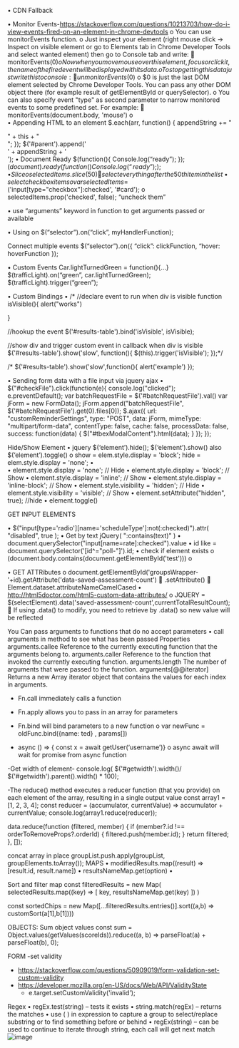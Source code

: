 
•	CDN Fallback
<script src="https://ajax.googleapis.com/ajax/libs/jquery/1.11.3/jquery.min.js"></script>
<script>!window.jQuery && document.write('<script src="/js/libs/jquery-1.11.1.min.js"><\/script>')</script>

•	Monitor Events-https://stackoverflow.com/questions/10213703/how-do-i-view-events-fired-on-an-element-in-chrome-devtools
o	You can use monitorEvents function.
o	Just inspect your element (right mouse click → Inspect on visible element or go to Elements tab in Chrome Developer Tools and select wanted element) then go to Console tab and write:
	monitorEvents($0)
o	Now when you move mouse over this element, focus or click it, the name of the fired event will be displayed with its data.
o	To stop getting this data just write this to console:
	unmonitorEvents($0)
o	$0 is just the last DOM element selected by Chrome Developer Tools. You can pass any other DOM object there (for example result of getElementById or querySelector).
o	You can also specify event "type" as second parameter to narrow monitored events to some predefined set. For example:
	monitorEvents(document.body, 'mouse')
o	
•	Appending HTML to an element
$.each(arr, function() {
      appendString += "<div>" + this + "</div>";
});
$('#parent').append('<div>' + appendString + '</div>');	
•	Document Ready
$(function(){
	Console.log(“ready”);
 });
$(document).ready(function() {
	Console.log(“ready”);
});
•	Slice
o	selectedItems.slice(50)
	select everything after the 50th item in the list
•	select checkbox items
o	var selectedItems =$('input[type="checkbox"]:checked', '#card');
o	selectedItems.prop('checked', false);  “uncheck them”

•	use “arguments” keyword in function to get arguments passed or available

•	Using on
$(“selector”).on(“click”, myHandlerFunction);


Connect multiple events
$(“selector”).on({
“click”: clickFunction,
“hover: hoverFunction
});



•	Custom Events
Car.lightTurnedGreen = function(){…}
$(trafficLight).on(“green”, car.lightTurnedGreen);
$(trafficLight).trigger(“green”);


•	Custom Bindings
•	/*   //declare event to run when div is visible
   function isVisible(){
       alert("works")

   }

   //hookup the event
   $('#results-table').bind('isVisible', isVisible);

   //show div and trigger custom event in callback when div is visible
   $('#results-table').show('slow', function(){
       $(this).trigger('isVisible');
   });*/


  /* $('#results-table').show('slow',function(){
       alert('example')
   });



•	Sending form data with a file input via jquery ajax 
•	$("#checkFile").click(function(e){
    console.log("clicked");
    e.preventDefault();
    var batchRequestFile = $('#batchRequestFile').val()
    var jForm = new FormData();
    jForm.append("batchRequestFile", $('#batchRequestFile').get(0).files[0]);
    $.ajax({
        url: "customReminderSettings",
        type: "POST",
        data: jForm,
        mimeType: "multipart/form-data",
        contentType: false,
        cache: false,
        processData: false,
        success: function(data) {
            $("#tbexModalContent").html(data);
        }
    });
});



Hide/Show Element
•	jquery $(‘element’).hide();    $(‘element’).show()   also $(‘element’).toggle()
o	show = elem.style.display = 'block';  hide = elem.style.display = 'none';
•	
•	element.style.display = 'none';           // Hide
•	element.style.display = 'block';          // Show
•	element.style.display = 'inline';         // Show
•	element.style.display = 'inline-block';   // Show
•	element.style.visibility = 'hidden';      // Hide
•	element.style.visibility = 'visible';     // Show
•	element.setAttribute("hidden", true); //hide
•	element.toggle()

GET INPUT ELEMENTS

•	$("input[type='radio'][name='scheduleType']:not(:checked)").attr(
  "disabled",
  true
);
•	Get by text jQuery( ":contains(text)" )
•	document.querySelector("input[name=rate]:checked").value
•	id like =  document.querySelector('[id^="poll-"]').id;
•	check if element exists
o	(document.body.contains(document.getElementById('test')))
o	


•	GET ATTRibutes
o	document.getElementById('groupsWrapper-'+id).getAttribute('data-saved-assessment-count')
	.setAttribute()
	Element.dataset.attributeNameCamelCased
•	http://html5doctor.com/html5-custom-data-attributes/
o	JQUERY = $(selectElement).data('saved-assessment-count',currentTotalResultCount);
	If using .data() to modify, you need to retrieve by .data() so new value will be reflected

You Can pass arguments to functions that do no accept parameters
•	call arguments in method to see what has been passed
Properties
arguments.callee
Reference to the currently executing function that the arguments belong to.
arguments.caller 
Reference to the function that invoked the currently executing function.
arguments.length
The number of arguments that were passed to the function.
arguments[@@iterator]
Returns a new Array iterator object that contains the values for each index in arguments.


-	Fn.call  immediately calls a function
-	Fn.apply allows you to pass in an array for parameters
-	Fn.bind will bind parameters to a new function 
o	var newFunc = oldFunc.bind({name: ted} , params[])   


-	async () => { const x = await getUser(‘username’)}
o	async await will wait for promise from async function


-Get width of element-
	console.log( $('#getwidth').width()/ $('#getwidth').parent().width() * 100);

-The reduce() method executes a reducer function (that you provide) on each element of the array, resulting in a single output value
const array1 = [1, 2, 3, 4];
const reducer = (accumulator, currentValue) => accumulator + currentValue;
console.log(array1.reduce(reducer));

data.reduce(function (filtered, member) {
  if (member?.id !== orderToRemoveProps?.orderId) {
    filtered.push(member.id);
  }
  return filtered;
}, []);



concat array in place
	groupList.push.apply(groupList, groupElements.toArray());
MAPS
•	modifiedResults.map((result) => [result.id, result.name])
•	resultsNameMap.get(option)
•	


Sort and filter map
const filteredResults = new Map(
  selectedResults.map((key) => [
    key,
    resultsNameMap.get(key)
  ])
)

const sortedChips = new Map([...filteredResults.entries()].sort((a,b) => customSort(a[1],b[1])))



OBJECTS:
Sum object values
const sum = Object.values(getValues(scoreIds)).reduce((a, b) => parseFloat(a) + parseFloat(b), 0);


FORM
-set validity
- https://stackoverflow.com/questions/50909019/form-validation-set-custom-validity
- https://developer.mozilla.org/en-US/docs/Web/API/ValidityState
	- e.target.setCustomValidity('invalid');


Regex
•	regEx.test(string) – tests it exists
•	string.match(regEx) – returns the matches
•	use ( ) in expression to capture a group to select/replace substring or to find something before or behind
•	regEx(string) – can be used to continue to iterate through string, each call will get next match
![image](https://user-images.githubusercontent.com/26972590/159562596-f79daaa4-d292-4844-9a4f-ac07c9c4f0ef.png)
